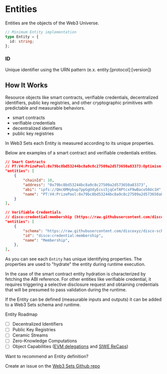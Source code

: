 # Entities

Entities are the objects of the Web3 Universe.

```ts
// Minimum Entity implementation
type Entity = {
  id: string;
};
```

### ID
Unique identifier using the URN pattern (e.x. entity:[protocol]:[version])

## How It Works

Resource objects like smart contracts, verifiable credentials, decentralized identifiers, public key registries, and other cryptographic primitives with predictable and measurable behaviors.

 - smart contracts
 - verifiable credentials
 - decentralized identifiers 
 - public key registries

In Web3 Sets each Entity is measured according to its unique properties.

Below are examples of a smart contract and verifiable credentials entities.

```json
// Smart Contracts
// PT:V4:PrizePool:0x79bc8bd53244bc8a9c8c27509a2d573650a83373:Optimism (https://optimistic.etherscan.io/address/0x79bc8bd53244bc8a9c8c27509a2d573650a83373)
"entities": [
    {
        "chainId": 10,
        "address": "0x79bc8bd53244bc8a9c8c27509a2d573650a83373",
        "abi": "ipfs://Qmc6MHybup7ppGgUdyEcsi5jqCeTAPtcxF9wBaco56Uc1H",
        "name": "PT:V4:PrizePool:0x79bc8bd53244bc8a9c8c27509a2d573650a83373:Optimism"
    }
],
```

```json
// Verifiable Credentials
// disco:credential:membership (https://raw.githubusercontent.com/discoxyz/disco-schemas/main/json/MembershipCredential/1-0-0.json)
"entities": [
    {
        "schema": "https://raw.githubusercontent.com/discoxyz/disco-schemas/main/json/MembershipCredential/1-0-0.json",
        "id": "disco:credential:membership",
        "name": "Membership",
    },
],
```

As you can see each `Entity` has unique identifying properties. The properties are used to "hydrate" the entity during runtime execution.

In the case of the smart contract entity hydration is characterized by fetching the ABI reference. For other entities like verifiable credential, it requires triggering a selective disclosure request and obtaining credentials that will be presumed to pass validation during the runtime.

If the Entity can be defined (measurable inputs and outputs) it can be added to a Web3 Sets schema and runtime.

Entity Roadmap

- [ ] Decentralized Identifiers
- [ ] Public Key Registries
- [ ] Ceramic Streams
- [ ] Zero-Knowledge Computations
- [ ] Object Capabilities ([EVM delegations](https://delegatable.org/) and [SIWE ReCaps](https://ethereum-magicians.org/t/eip-5573-siwe-recap/10627))

Want to recommend an Entity definition?

Create an issue on the [Web3 Sets Github repo](https://github.com/district-labs/web3-sets)